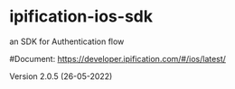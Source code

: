 # ipification-ios-sdk
an SDK for Authentication flow

#Document: https://developer.ipification.com/#/ios/latest/

Version 2.0.5 (26-05-2022)
